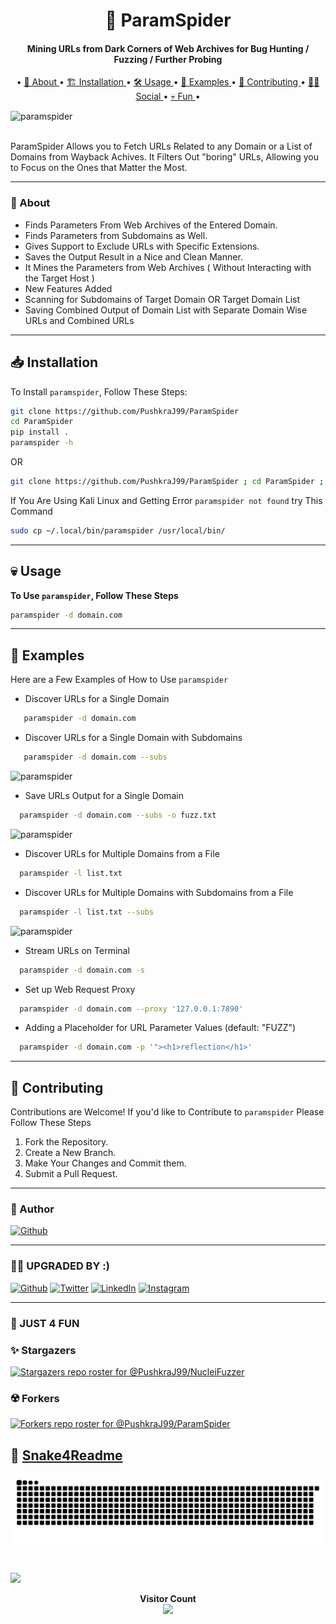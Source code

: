 
<h1 align="center">
    🔱 ParamSpider
  <br>
</h1>

<h4 align="center">  Mining URLs from Dark Corners of Web Archives for Bug Hunting / Fuzzing / Further Probing </h4>

<p align="center">•
  <a href="#-about"> 📖 About </a> •
  <a href="#-installation"> 🏗️ Installation </a> •
  <a href="#-usage"> 🛠 Usage </a> •
  <a href="#-examples"> 🚀 Examples </a> •
  <a href="#-contributing"> 🤝 Contributing </a> •
  <a href="#-upgraded-by-"> 🥷🏻 Social </a> •
  <a href="#-just-4-fun"> 💀 Fun </a> •
</p>

![paramspider](https://github.com/PushkraJ99/ParamSpider/blob/master/static/paramspider.png?raw=true)
<br><br>

ParamSpider Allows you to Fetch URLs Related to any Domain or a List of Domains from Wayback Achives. It Filters Out "boring" URLs, Allowing you to Focus on the Ones that Matter the Most.

---

### 📖 About

- Finds Parameters From Web Archives of the Entered Domain.
- Finds Parameters from Subdomains as Well.
- Gives Support to Exclude URLs with Specific Extensions.
- Saves the Output Result in a Nice and Clean Manner.
- It Mines the Parameters from Web Archives ( Without Interacting with the Target Host )
- New Features Added 
- Scanning for Subdomains of Target Domain OR Target Domain List
- Saving Combined Output of Domain List with Separate Domain Wise URLs and Combined URLs

---

## 📥 Installation
To Install `paramspider`, Follow These Steps:

```sh
git clone https://github.com/PushkraJ99/ParamSpider
cd ParamSpider
pip install .
paramspider -h
```
OR
```sh
git clone https://github.com/PushkraJ99/ParamSpider ; cd ParamSpider ; pip install . ; paramspider -h
```

If You Are Using Kali Linux and Getting Error `paramspider not found` try This Command
```sh
sudo cp ~/.local/bin/paramspider /usr/local/bin/
```

---

## 💀 Usage
<b> To Use `paramspider`, Follow These Steps </b>

```sh
paramspider -d domain.com
```

---

## 🚀 Examples
Here are a Few Examples of How to Use `paramspider`

- Discover URLs for a Single Domain
```sh
   paramspider -d domain.com
```
- Discover URLs for a Single Domain with Subdomains
```sh
   paramspider -d domain.com --subs
```
![paramspider](https://github.com/PushkraJ99/ParamSpider/blob/master/static/domainscan.png?raw=true)

- Save URLs Output for a Single Domain
```sh
  paramspider -d domain.com --subs -o fuzz.txt
```
![paramspider](https://github.com/PushkraJ99/ParamSpider/blob/master/static/output.png?raw=true)

- Discover URLs for Multiple Domains from a File
```sh
  paramspider -l list.txt
```

- Discover URLs for Multiple Domains with Subdomains from a File 
```sh
  paramspider -l list.txt --subs
```
![paramspider](https://github.com/PushkraJ99/ParamSpider/blob/master/static/listscan.png?raw=true)

- Stream URLs on Terminal
```sh 
  paramspider -d domain.com -s
```

- Set up Web Request Proxy
```sh
  paramspider -d domain.com --proxy '127.0.0.1:7890'
```

- Adding a Placeholder for URL Parameter Values (default: "FUZZ")
```sh
  paramspider -d domain.com -p '"><h1>reflection</h1>'
```

---

## 🤝 Contributing
Contributions are Welcome! If you'd like to Contribute to `paramspider` Please Follow These Steps

1. Fork the Repository.
2. Create a New Branch.
3. Make Your Changes and Commit them.
4. Submit a Pull Request.

---

### 🫣 Author 
[![Github](https://img.shields.io/badge/GitHub-100000?style=for-the-badge&logo=github&logoColor=white)](https://github.com/devanshbatham)

---

### 🥷🏻 UPGRADED BY :) 
[![Github](https://img.shields.io/badge/GitHub-100000?style=for-the-badge&logo=github&logoColor=white)](https://github.com/PushkraJ99)
[![Twitter](https://img.shields.io/badge/Twitter-1DA1F2?style=for-the-badge&logo=twitter&logoColor=white)](https://twitter.com/intent/follow?screen_name=PushkraJ99) 
[![LinkedIn](https://img.shields.io/badge/LinkedIn-0077B5?style=for-the-badge&logo=linkedin&logoColor=white)](https://www.linkedin.com/in/pushkaraj-dhuri/)
[![Instagram](https://img.shields.io/badge/Instagram-E4405F?style=for-the-badge&logo=instagram&logoColor=white)](https://instagram.com/you_are_not_goodlooking_but_he)

---
### 🤗 JUST 4 FUN
### ✨ Stargazers
[![Stargazers repo roster for @PushkraJ99/NucleiFuzzer](https://reporoster.com/stars/dark/notext/PushkraJ99/ParamSpider)](https://github.com/PushkraJ99/ParamSpider/stargazers)

### ☢️ Forkers 
[![Forkers repo roster for @PushkraJ99/ParamSpider](https://reporoster.com/forks/dark/notext/PushkraJ99/ParamSpider)](https://github.com/PushkraJ99/ParamSpider/network/members)

## 🐍 [Snake4Readme](https://github.com/PushkraJ99/Snake4Readme)

<p align="center">
<img src="https://github.com/PushkraJ99/Snake4Readme/blob/main/Snake4Readme/grid-snake.svg">
</p><br>

[![](https://visitcount.itsvg.in/api?id=PushkraJ99&icon=8&color=12)](https://visitcount.itsvg.in)

<p align="center"> 
  <b> Visitor Count </b><br>
  <img src="https://profile-counter.glitch.me/PushkraJ99/count.svg" />
</p><br>

